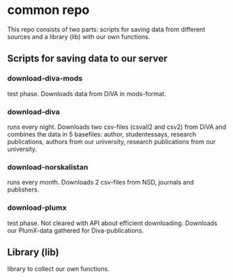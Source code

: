 # common repo

This repo consists of two parts: scripts for saving data from different sources and a library (lib) with our own functions.

## Scripts for saving data to our server
### download-diva-mods
test phase. Downloads data from DiVA in mods-format.
### download-diva
runs every night. Downloads two csv-files (csvall2 and csv2) from DiVA and combines the data in 5 basefiles: author, studentessays, research publications, authors from our university, research publications from our university.
### download-norskalistan
runs every month. Downloads 2 csv-files from NSD, journals and publishers.
### download-plumx
test phase. Not cleared with API about efficient downloading. Downloads our PlumX-data gathered for Diva-publications.

## Library (lib)
library to collect our own functions.
